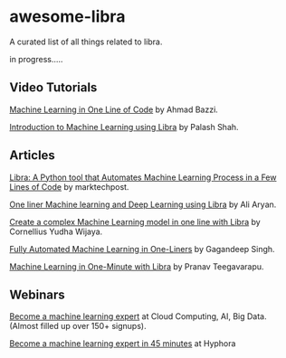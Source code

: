 # awesome-libra
A curated list of all things related to libra.

in progress.....

## Video Tutorials
[Machine Learning in One Line of Code](https://www.youtube.com/watch?v=N_T_ljj5vc4) by Ahmad Bazzi.

[Introduction to Machine Learning using Libra](https://www.youtube.com/watch?v=kQrIrm1XKc0&t=4s) by Palash Shah.

## Articles
[Libra: A Python tool that Automates Machine Learning Process in a Few Lines of Code](https://www.marktechpost.com/2020/07/28/libra-a-python-tool-that-automates-machine-learning-process-in-a-few-lines-of-code/) by marktechpost. 

[One liner Machine learning and Deep Learning using Libra](https://towardsdatascience.com/machine-learning-and-deep-learning-in-one-liner-using-libra-7eef4023618f) by Ali Aryan.

[Create a complex Machine Learning model in one line with Libra](https://towardsdatascience.com/create-a-complex-machine-learning-model-in-one-line-with-libra-a253e05d15a1) by Cornellius Yudha Wijaya.

[Fully Automated Machine Learning in One-Liners](https://medium.com/@gagan.2492/fully-automated-machine-learning-in-one-liners-5925ba994b48) by Gagandeep Singh.

[Machine Learning in One-Minute with Libra](https://medium.com/@pranavnt5/machine-learning-in-one-minute-with-libra-783dcd393f7f) by Pranav Teegavarapu.

## Webinars

[Become a machine learning expert](https://www.meetup.com/Cloud-Computing-AI-Big-Data-and-Machine-Learning/events/272040486/) at Cloud Computing, AI, Big Data. (Almost filled up over 150+ signups).

[Become a machine learning expert in 45 minutes](https://zmurl.com/hyphora-libra) at Hyphora


